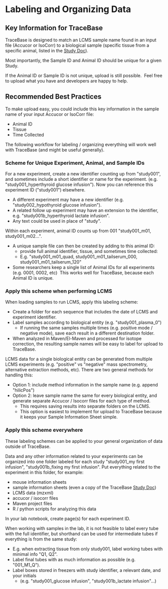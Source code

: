 # Labeling and Organizing Data

## Key Information for TraceBase

TraceBase is designed to match an LCMS sample name found in an input file
(Accucor or IsoCorr) to a biological sample (specific tissue from a specific
animal, listed in the [Study Doc](Study%20Doc.md)).

Most importantly, the Sample ID and Animal ID should be unique for a given Study.

If the Animal ID or Sample ID is not unique, upload is still possible.  Feel
free to upload what you have and developers are happy to help.

## Recommended Best Practices

To make upload easy, you could include this key information in the sample name
of your input Accucor or IsoCorr file:

- Animal ID
- Tissue
- Time Collected

The following workflow for labeling / organizing everything will work well with
TraceBase (and might be useful generally).

### Scheme for Unique Experiment, Animal, and Sample IDs

For a new experiment, create a new identifier counting up from "study001", and
sometimes include a short identifier or name for the experiment. (e.g.
"study001_hyperthyroid glucose infusion").  Now you can reference this
experiment ID ("study001") elsewhere.

- A different experiment may have a new identifier (e.g. "study002_hypothyroid
  glucose infusion").
- A related follow up experiment may have an extension to the identifier, e.g.
  "study001b_hyperthyroid lactate infusion".
- Any text could be used in place of "study".

Within each experiment, animal ID counts up from 001 "study001_m01, study001_m02...".

- A unique sample file can then be created by adding to this animal ID:
  - provide full animal identifier, tissue, and sometimes time collected:
  - E.g. "study001_m01_quad, study001_m01_tailserum_000,
    study001_m01_tailserum_120"
- Some researchers keep a single list of Animal IDs for all experiments (e.g.
  0001, 0002, etc)  This works well for TraceBase, because each Animal ID is
  unique.

### Apply this scheme when performing LCMS

When loading samples to run LCMS, apply this labeling scheme:

- Create a folder for each sequence that includes the date of LCMS and
  experiment identifier.
- Label samples according to biological entity (e.g. "study001_plasma_0")
  - If running the same samples multiple times (e.g. positive mode / negative
    mode), save each result in a different destination folder.
- When analyzed in Maven/El-Maven and processed for isotope correction, the
  resulting sample names will be easy to label for upload to TraceBase.

LCMS data for a single biological entity can be generated from multiple LCMS
experiments (e.g. "positive" vs "negative" mass spectrometry, alternative
extraction methods, etc). There are two general methods for handling this:

- Option 1:  include method information in the sample name (e.g. append
  "hilicPos")
- Option 2: leave sample name the same for every biological entity, and
  generate separate Accucor / Isocorr files for each type of method.
  - This requires saving results into separate folders on the LCMS.
  - This option is easiest to implement for upload to TraceBase because it
    keeps your Sample Information Sheet simple.

### Apply this scheme everywhere

These labeling schemes can be applied to your general organization of data
outside of TraceBase.

Data and any other information related to your experiments can be organized
into one folder labeled for each study "study001_my first infusion",
"study001b_fixing my first infusion".  Put everything related to the experiment
in this folder, for example:

- mouse information sheets
- sample information sheets (even a copy of the TraceBase [Study Doc](Study%20Doc.md))
- LCMS data (mzxml)
- accucor / isocorr files
- Maven project files
- R / python scripts for analyzing this data

In your lab notebook, create page(s) for each experiment ID.

When working with samples in the lab, it is not feasible to label every tube
with the full identifier, but shorthand can be used for intermediate tubes if
everything is from the same study:

- E.g. when extracting tissue from only study001, label working tubes with
  minimal info "Q1, Q2".
- Label final tubes with as much information as possible (e.g. "001_M1_Q").
- Label boxes stored in freezers with study identifier, a relevant date, and
  your initials
  - (e.g. "study001_glucose infusion", "study001b_lactate infusion"...)
